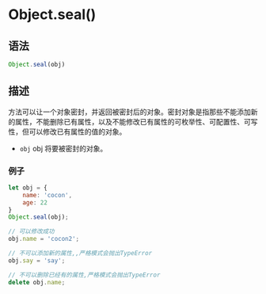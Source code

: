 # Object.seal()

## 语法

```js
Object.seal(obj)
```

## 描述
方法可以让一个对象密封，并返回被密封后的对象。密封对象是指那些不能添加新的属性，不能删除已有属性，以及不能修改已有属性的可枚举性、可配置性、可写性，但可以修改已有属性的值的对象。

- `obj` obj 将要被密封的对象。

### 例子

```js
let obj = {
	name: 'cocon',
	age: 22
}
Object.seal(obj);

// 可以修改成功
obj.name = 'cocon2';

// 不可以添加新的属性,,严格模式会抛出TypeError
obj.say = 'say';

// 不可以删除已经有的属性,严格模式会抛出TypeError
delete obj.name;
```